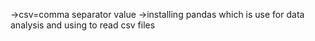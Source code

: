 ->csv=comma separator value
->installing pandas which is use for data analysis and using to read csv files

